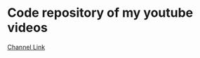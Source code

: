 # Code repository of my youtube videos

[Channel Link](https://www.youtube.com/channel/UCQPtEttluGgH7mPfNan3EpA)